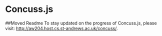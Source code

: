 Concuss.js
=======

##Moved Readme
To stay updated on the progress of Concuss.js, please visit: http://aw204.host.cs.st-andrews.ac.uk/concuss/.
